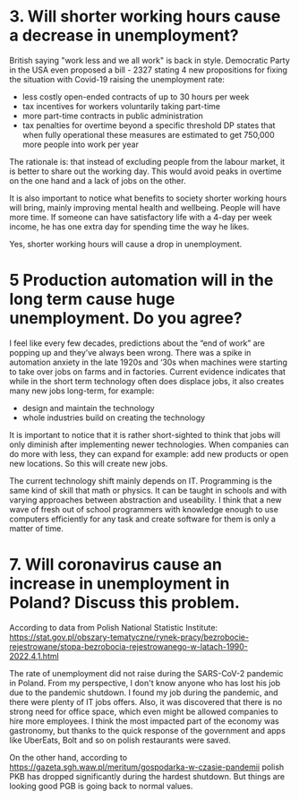 # 3. Will shorter working hours cause a decrease in unemployment?
British saying "work less and we all work" is back in style. Democratic Party in the USA even proposed a bill - 2327 stating 4 new propositions for fixing the situation with Covid-19 raising the unemployment rate:
- less costly open-ended contracts of up to 30 hours per week
- tax incentives for workers voluntarily taking part-time
- more part-time contracts in public administration
- tax penalties for overtime beyond a specific threshold
DP states that when fully operational these measures are estimated to get 750,000 more people into work per year

The rationale is: that instead of excluding people from the labour market, it is better to share out the working day. This would avoid peaks in overtime on the one hand and a lack of jobs on the other.

It is also important to notice what benefits to society shorter working hours will bring, mainly improving mental health and wellbeing. People will have more time. If someone can have satisfactory life with a 4-day per week income, he has one extra day for spending time the way he likes.

Yes, shorter working hours will cause a drop in unemployment.
# 5 Production automation will in the long term cause huge unemployment. Do you agree?
I feel like every few decades, predictions about the “end of work” are popping up and they’ve always been wrong. There was a spike in automation anxiety in the late 1920s and ‘30s when machines were starting to take over jobs on farms and in factories. Current evidence indicates that while in the short term technology often does displace jobs, it also creates many new jobs long-term, for example:
- design and maintain the technology
- whole industries build on creating the technology

It is important to notice that it is rather short-sighted to think that jobs will only diminish after implementing newer technologies. When companies can do more with less, they can expand for example: add new products or open new locations. So this will create new jobs.

The current technology shift mainly depends on IT. Programming is the same kind of skill that math or physics. It can be taught in schools and with varying approaches between abstraction and useability. I think that a new wave of fresh out of school programmers with knowledge enough to use computers efficiently for any task and create software for them is only a matter of time.

# 7. Will coronavirus cause an increase in unemployment in Poland? Discuss this problem. 
According to data from Polish National Statistic Institute: https://stat.gov.pl/obszary-tematyczne/rynek-pracy/bezrobocie-rejestrowane/stopa-bezrobocia-rejestrowanego-w-latach-1990-2022,4,1.html

The rate of unemployment did not raise during the SARS-CoV-2 pandemic in Poland. From my perspective, I don't know anyone who has lost his job due to the pandemic shutdown. I found my job during the pandemic, and there were plenty of IT jobs offers. Also, it was discovered that there is no strong need for office space, which even might be allowed companies to hire more employees. 
I think the most impacted part of the economy was gastronomy, but thanks to the quick response of the government and apps like UberEats, Bolt and so on polish restaurants were saved.

On the other hand, according to https://gazeta.sgh.waw.pl/meritum/gospodarka-w-czasie-pandemii polish PKB has dropped significantly during the hardest shutdown. But things are looking good PGB is going back to normal values.


